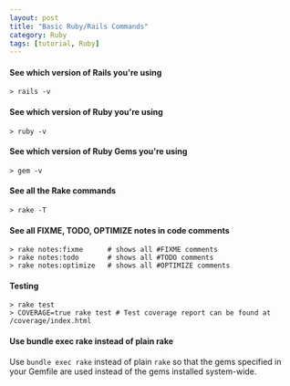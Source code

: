 ```yaml
---
layout: post
title: "Basic Ruby/Rails Commands"
category: Ruby
tags: [tutorial, Ruby]
---
```


#### See which version of Rails you're using
    > rails -v

#### See which version of Ruby you're using
    > ruby -v

#### See which version of Ruby Gems you're using
    > gem -v

#### See all the Rake commands
    > rake -T

#### See all FIXME, TODO, OPTIMIZE notes in code comments
    > rake notes:fixme      # shows all #FIXME comments
    > rake notes:todo       # shows all #TODO comments
    > rake notes:optimize   # shows all #OPTIMIZE comments

#### Testing
    > rake test
    > COVERAGE=true rake test # Test coverage report can be found at /coverage/index.html

#### Use bundle exec rake instead of plain rake
Use `bundle exec rake` instead of plain `rake` so that the gems specified in your Gemfile are used
instead of the gems installed system-wide.